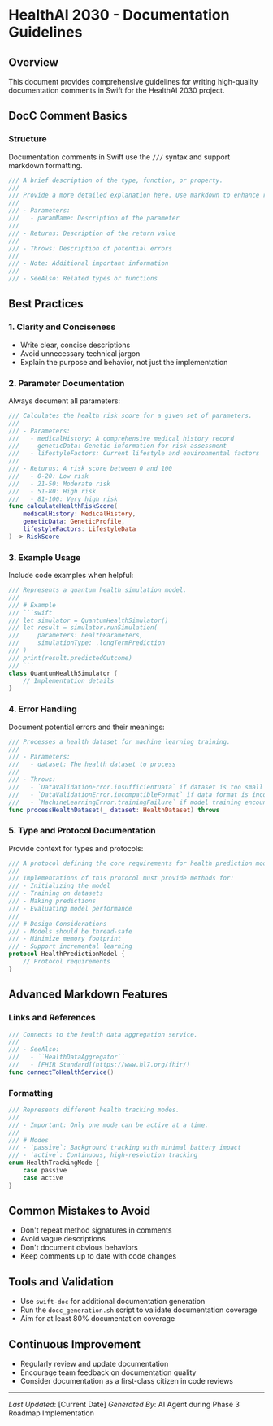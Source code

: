 # HealthAI 2030 - Documentation Guidelines

## Overview
This document provides comprehensive guidelines for writing high-quality documentation comments in Swift for the HealthAI 2030 project.

## DocC Comment Basics

### Structure
Documentation comments in Swift use the `///` syntax and support markdown formatting.

```swift
/// A brief description of the type, function, or property.
///
/// Provide a more detailed explanation here. Use markdown to enhance readability.
///
/// - Parameters:
///   - paramName: Description of the parameter
///
/// - Returns: Description of the return value
///
/// - Throws: Description of potential errors
///
/// - Note: Additional important information
///
/// - SeeAlso: Related types or functions
```

## Best Practices

### 1. Clarity and Conciseness
- Write clear, concise descriptions
- Avoid unnecessary technical jargon
- Explain the purpose and behavior, not just the implementation

### 2. Parameter Documentation
Always document all parameters:
```swift
/// Calculates the health risk score for a given set of parameters.
///
/// - Parameters:
///   - medicalHistory: A comprehensive medical history record
///   - geneticData: Genetic information for risk assessment
///   - lifestyleFactors: Current lifestyle and environmental factors
///
/// - Returns: A risk score between 0 and 100
///   - 0-20: Low risk
///   - 21-50: Moderate risk
///   - 51-80: High risk
///   - 81-100: Very high risk
func calculateHealthRiskScore(
    medicalHistory: MedicalHistory, 
    geneticData: GeneticProfile, 
    lifestyleFactors: LifestyleData
) -> RiskScore
```

### 3. Example Usage
Include code examples when helpful:
```swift
/// Represents a quantum health simulation model.
///
/// # Example
/// ```swift
/// let simulator = QuantumHealthSimulator()
/// let result = simulator.runSimulation(
///     parameters: healthParameters,
///     simulationType: .longTermPrediction
/// )
/// print(result.predictedOutcome)
/// ```
class QuantumHealthSimulator {
    // Implementation details
}
```

### 4. Error Handling
Document potential errors and their meanings:
```swift
/// Processes a health dataset for machine learning training.
///
/// - Parameters:
///   - dataset: The health dataset to process
///
/// - Throws:
///   - `DataValidationError.insufficientData` if dataset is too small
///   - `DataValidationError.incompatibleFormat` if data format is incorrect
///   - `MachineLearningError.trainingFailure` if model training encounters issues
func processHealthDataset(_ dataset: HealthDataset) throws
```

### 5. Type and Protocol Documentation
Provide context for types and protocols:
```swift
/// A protocol defining the core requirements for health prediction models.
///
/// Implementations of this protocol must provide methods for:
/// - Initializing the model
/// - Training on datasets
/// - Making predictions
/// - Evaluating model performance
///
/// # Design Considerations
/// - Models should be thread-safe
/// - Minimize memory footprint
/// - Support incremental learning
protocol HealthPredictionModel {
    // Protocol requirements
}
```

## Advanced Markdown Features

### Links and References
```swift
/// Connects to the health data aggregation service.
///
/// - SeeAlso: 
///   - ``HealthDataAggregator``
///   - [FHIR Standard](https://www.hl7.org/fhir/)
func connectToHealthService()
```

### Formatting
```swift
/// Represents different health tracking modes.
///
/// - Important: Only one mode can be active at a time.
///
/// # Modes
/// - `passive`: Background tracking with minimal battery impact
/// - `active`: Continuous, high-resolution tracking
enum HealthTrackingMode {
    case passive
    case active
}
```

## Common Mistakes to Avoid
- Don't repeat method signatures in comments
- Avoid vague descriptions
- Don't document obvious behaviors
- Keep comments up to date with code changes

## Tools and Validation
- Use `swift-doc` for additional documentation generation
- Run the `docc_generation.sh` script to validate documentation coverage
- Aim for at least 80% documentation coverage

## Continuous Improvement
- Regularly review and update documentation
- Encourage team feedback on documentation quality
- Consider documentation as a first-class citizen in code reviews

---

*Last Updated*: [Current Date]
*Generated By*: AI Agent during Phase 3 Roadmap Implementation 